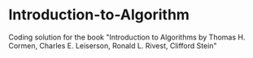 # Introduction-to-Algorithm
Coding solution for the book "Introduction to Algorithms by Thomas H. Cormen, Charles E. Leiserson, Ronald L. Rivest, Clifford Stein"
